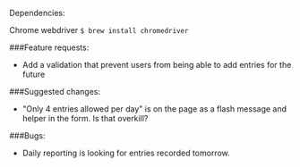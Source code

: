 Dependencies:

Chrome webdriver
`$ brew install chromedriver`



###Feature requests:
* Add a validation that prevent users from being able to add entries for the future


###Suggested changes:
* "Only 4 entries allowed per day" is on the page as a flash message and helper
  in the form. Is that overkill?


###Bugs:
* Daily reporting is looking for entries recorded tomorrow.
